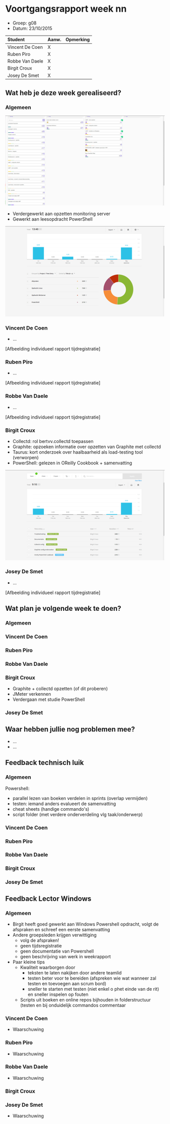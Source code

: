 # Voortgangsrapport week nn

* Groep: g08
* Datum: 23/10/2015

| Student  | Aanw. | Opmerking |
| :---     | :---  | :---      |
| Vincent De Coen |   X    |           |
| Ruben Piro |  X     |           |
| Robbe Van Daele |   X    |           |
| Birgit Croux |    X   |           |
| Josey De Smet |   X   |            |

## Wat heb je deze week gerealiseerd?

### Algemeen

![Afbeelding huidige toestand Kanban-bord(en) invoegen](/weekrapport/media/w05/kanbanteam.png "huboard team")

* Verdergewerkt aan opzetten monitoring server
* Gewerkt aan leesopdracht PowerShell

![Afbeelding teamoverzicht tijdregistratie onderverdeeld per deelopdracht](/weekrapport/media/w05/togglteam.png "toggl team")

### Vincent De Coen

* ...

[Afbeelding individueel rapport tijdregistratie]

### Ruben Piro

* ...

[Afbeelding individueel rapport tijdregistratie]

### Robbe Van Daele

* ...

[Afbeelding individueel rapport tijdregistratie]

### Birgit Croux

* Collectd: rol bertvv.collectd toepassen
* Graphite: opzoeken informatie over opzetten van Graphite met collectd
* Taurus: kort onderzoek over haalbaarheid als load-testing tool (verworpen)
* PowerShell: gelezen in OReilly Cookbook + samenvatting

![Afbeelding individueel rapport tijdregistratie](/weekrapport/media/w05/togglbirgit.png "tijdregistratie individueel birgit")

### Josey De Smet

* ...

[Afbeelding individueel rapport tijdregistratie]


## Wat plan je volgende week te doen?

### Algemeen
### Vincent De Coen
### Ruben Piro
### Robbe Van Daele
### Birgit Croux

* Graphite + collectd opzetten (of dit proberen)
* JMeter verkennen
* Verdergaan met studie PowerShell

### Josey De Smet

## Waar hebben jullie nog problemen mee?

* ...
* ...

## Feedback technisch luik

### Algemeen

Powershell:

* parallel lezen van boeken verdelen in sprints (overlap vermijden)
* testen: iemand anders evalueert de samenvatting
* cheat sheets (handige commando's)
* script folder (met verdere onderverdeling vlg taak/onderwerp)

### Vincent De Coen
### Ruben Piro
### Robbe Van Daele
### Birgit Croux
### Josey De Smet

## Feedback Lector Windows

### Algemeen
* Birgit heeft goed gewerkt aan Windows Powershell opdracht, volgt de afspraken en schreef een eerste samenvatting
* Andere groepsleden krijgen verwittiging
  - volg de afspraken!
  - geen tijdsregistratie
  - geen documentatie van Powershell
  - geen beschrijving van werk in weekrapport
* Paar kleine tips
  - Kwaliteit waarborgen door 
    - teksten te laten nakijken door andere teamlid
    - testen beter voor te bereiden (afspreken wie wat wanneer zal testen en toevoegen aan scrum bord)
    - sneller te starten met testen (niet enkel o phet einde van de rit) en sneller inspelen op fouten
  - Scripts uit boeken en online repos bijhouden in folderstructuur (testen en bij onduidelijk commandos commentaar
### Vincent De Coen
* Waarschuwing
### Ruben Piro
* Waarschuwing
### Robbe Van Daele
* Waarschuwing
### Birgit Croux
### Josey De Smet
* Waarschuwing
